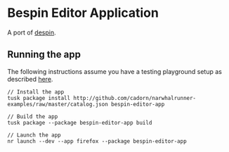 
Bespin Editor Application
=========================

A port of [despin](http://github.com/past/despin).


Running the app
---------------

The following instructions assume you have a testing playground setup as described [here](http://github.com/cadorn/narwhalrunner-examples).

    // Install the app
    tusk package install http://github.com/cadorn/narwhalrunner-examples/raw/master/catalog.json bespin-editor-app
    
    // Build the app
    tusk package --package bespin-editor-app build
    
    // Launch the app
    nr launch --dev --app firefox --package bespin-editor-app